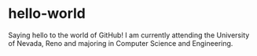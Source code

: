# hello-world
Saying hello to the world of GitHub!
I am currently attending the University of Nevada, Reno and majoring in Computer Science and Engineering.
